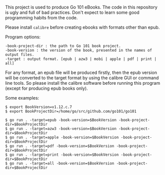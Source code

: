 This project is used to produce Go 101 eBooks.
The code in this repository is ugly and full of bad practices.
Don't expect to learn some good programming habits from the code.

Please install `calibre` before creating ebooks with formats other than epub.

Program options:
```
-book-project-dir : the path to Go 101 book project.
-book-version : the version of the book, presented in the names of output files.
-target : output format. [epub | azw3 | mobi | apple | pdf | print | all]
```

For any format, an epub file will be produced firstly,
then the epub version will be converted to the target format
by using the calibre GUI or command line tools.
So please install the calibre software before running this program
(except for producing epub books only).


Some examples:

```
$ export BookVersion=v1.12.c.7
$ export BookProjectDir=/home/go/src/github.com/go101/go101

$ go run . -target=epub -book-version=$BookVersion -book-project-dir=$BookProjectDir
$ go run . -target=azw3 -book-version=$BookVersion -book-project-dir=$BookProjectDir
$ go run . -target=apple -book-version=$BookVersion -book-project-dir=$BookProjectDir
$ go run . -target=pdf -book-version=$BookVersion -book-project-dir=$BookProjectDir
$ go run . -target=print -book-version=$BookVersion -book-project-dir=$BookProjectDir
$ go run . -target=all -book-version=$BookVersion -book-project-dir=$BookProjectDir
```
